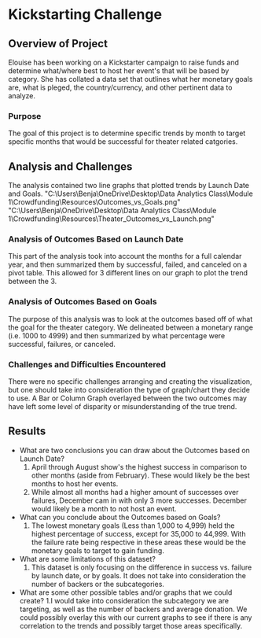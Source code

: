 # Kickstarting Challenge

## Overview of Project
Elouise has been working on a Kickstarter campaign to raise funds and determine what/where best to host her event's that will be based by category. She has collated a data set that outlines what her monetary goals are, what is pleged, the country/currency, and other pertinent data to analyze.

### Purpose
The goal of this project is to determine specific trends by month to target specific months that would be successful for theater related catgories.

## Analysis and Challenges
The analysis contained two line graphs that plotted trends by Launch Date and Goals.
"C:\Users\Benja\OneDrive\Desktop\Data Analytics Class\Module 1\Crowdfunding\Resources\Outcomes_vs_Goals.png"
"C:\Users\Benja\OneDrive\Desktop\Data Analytics Class\Module 1\Crowdfunding\Resources\Theater_Outcomes_vs_Launch.png"

### Analysis of Outcomes Based on Launch Date
This part of the analysis took into account the months for a full calendar year, and then summarized them by successful, failed, and canceled on a pivot table. This allowed for 3 different lines on our graph to plot the trend between the 3.

### Analysis of Outcomes Based on Goals
The purpose of this analysis was to look at the outcomes based off of what the goal for the theater category. We delineated between a monetary range (i.e. 1000 to 4999) and then summarized by what percentage were successful, failures, or canceled.

### Challenges and Difficulties Encountered
There were no specific challenges arranging and creating the visualization, but one should take into consideration the type of graph/chart they decide to use. A Bar or Column Graph overlayed between the two outcomes may have left some level of disparity or misunderstanding of the true trend.

## Results

- What are two conclusions you can draw about the Outcomes based on Launch Date?
	1. April through August show's the highest success in comparison to other months (aside from February). These would likely be the best months to host her events.
	2. While almost all months had a higher amount of successes over failures, December cam in with only 3 more successes. December would likely be a month to not host an event.
- What can you conclude about the Outcomes based on Goals?
	1. The lowest monetary goals (Less than 1,000 to 4,999) held the highest percentage of success, except for 35,000 to 44,999. With the failure rate being respective in these areas these would be the monetary goals to target to gain funding.
- What are some limitations of this dataset?
	1. This dataset is only focusing on the difference in success vs. failure by launch date, or by goals. It does not take into consideration the number of backers or the subcategories.
- What are some other possible tables and/or graphs that we could create?
	1.I would take into consideration the subcategory we are targeting, as well as the number of backers and average donation. We could possibly overlay this with our current graphs to see if there is any correlation to the trends and possibly target those areas specifically. 